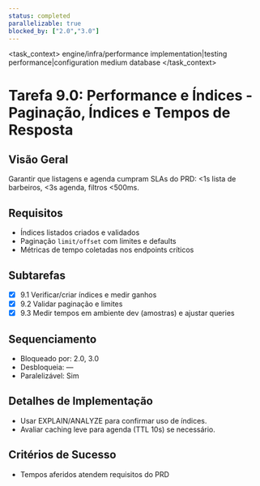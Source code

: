 ```yaml
---
status: completed
parallelizable: true
blocked_by: ["2.0","3.0"]
---
```


<task_context>
<domain>engine/infra/performance</domain>
<type>implementation|testing</type>
<scope>performance|configuration</scope>
<complexity>medium</complexity>
<dependencies>database</dependencies>
<unblocks></unblocks>
</task_context>

# Tarefa 9.0: Performance e Índices - Paginação, Índices e Tempos de Resposta

## Visão Geral
Garantir que listagens e agenda cumpram SLAs do PRD: <1s lista de barbeiros, <3s agenda, filtros <500ms.

## Requisitos
- Índices listados criados e validados
- Paginação `limit/offset` com limites e defaults
- Métricas de tempo coletadas nos endpoints críticos

## Subtarefas
- [x] 9.1 Verificar/criar índices e medir ganhos
- [x] 9.2 Validar paginação e limites
- [x] 9.3 Medir tempos em ambiente dev (amostras) e ajustar queries

## Sequenciamento
- Bloqueado por: 2.0, 3.0
- Desbloqueia: —
- Paralelizável: Sim

## Detalhes de Implementação
- Usar EXPLAIN/ANALYZE para confirmar uso de índices.
- Avaliar caching leve para agenda (TTL 10s) se necessário.

## Critérios de Sucesso
- Tempos aferidos atendem requisitos do PRD